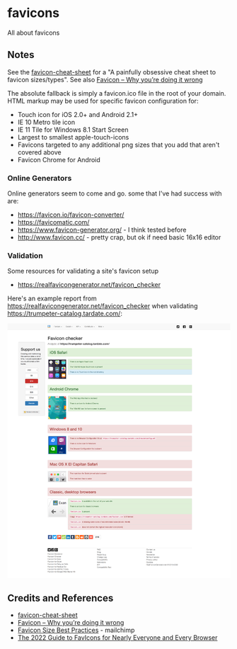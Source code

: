 # favicons

All about favicons

## Notes

See the [favicon-cheat-sheet](https://github.com/audreyr/favicon-cheat-sheet)
for a "A painfully obsessive cheat sheet to favicon sizes/types".
See also [Favicon – Why you’re doing it wrong](https://realfavicongenerator.net/blog/favicon-why-youre-doing-it-wrong/)


The absolute fallback is simply a favicon.ico file in the root of your domain.
HTML markup may be used for specific favicon configuration for:

* Touch icon for iOS 2.0+ and Android 2.1+
* IE 10 Metro tile icon
* IE 11 Tile for Windows 8.1 Start Screen
* Largest to smallest apple-touch-icons
* Favicons targeted to any additional png sizes that you add that aren't covered above
* Favicon Chrome for Android

### Online Generators

Online generators seem to come and go. some that I've had success with are:

* <https://favicon.io/favicon-converter/>
* <https://favicomatic.com/>
* <https://www.favicon-generator.org/> - I think tested before
* <http://www.favicon.cc/> - pretty crap, but ok if need basic 16x16 editor

### Validation

Some resources for validating a site's favicon setup

* <https://realfavicongenerator.net/favicon_checker>

Here's an example report from <https://realfavicongenerator.net/favicon_checker> when validating
<https://trumpeter-catalog.tardate.com/>:

![favicon_validation_example](./assets/favicon_validation_example.png)

## Credits and References

* [favicon-cheat-sheet](https://github.com/audreyr/favicon-cheat-sheet)
* [Favicon – Why you’re doing it wrong](https://realfavicongenerator.net/blog/favicon-why-youre-doing-it-wrong/)
* [Favicon Size Best Practices](https://mailchimp.com/en-gb/resources/favicon-size/) - mailchimp
* [The 2022 Guide to FavIcons for Nearly Everyone and Every Browser](https://www.emergeinteractive.com/insights/detail/the-essentials-of-favicons/)
